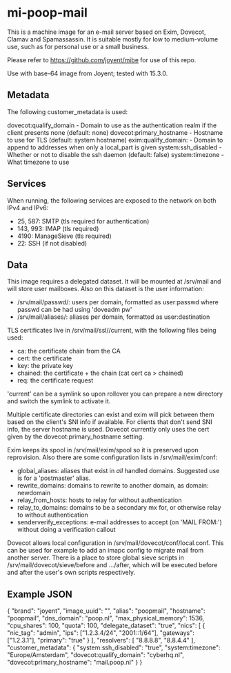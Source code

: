 mi-poop-mail
==========

This is a machine image for an e-mail server based on Exim, Dovecot, Clamav and Spamassassin. It is
suitable mostly for low to medium-volume use, such as for personal use or a small business.


Please refer to https://github.com/joyent/mibe for use of this repo.

Use with base-64 image from Joyent; tested with 15.3.0.

Metadata
--------
The following customer_metadata is used:

dovecot:qualify_domain - Domain to use as the authentication realm if the client presents none (default: none)
dovecot:primary_hostname - Hostname to use for TLS (default: system hostname)
exim:qualify_domain: - Domain to append to addresses when only a local_part is given
system:ssh_disabled - Whether or not to disable the ssh daemon (default: false)
system:timezone - What timezone to use

Services
--------
When running, the following services are exposed to the network on both IPv4 and IPv6:

* 25, 587: SMTP (tls required for authentication)
* 143, 993: IMAP (tls required)
* 4190: ManageSieve (tls required)
* 22: SSH (if not disabled)

Data
----
This image requires a delegated dataset. It will be mounted at /srv/mail and will store user
mailboxes. Also on this dataset is the user information:

* /srv/mail/passwd/<domain>: users per domain, formatted as user:passwd where passwd can be had using 'doveadm pw'
* /srv/mail/aliases/<domain>: aliases per domain, formatted as user:destination

TLS certificates live in /srv/mail/ssl/<domain>/current, with the following files being used:

* ca: the certificate chain from the CA
* cert: the certificate
* key: the private key
* chained: the certificate + the chain (cat cert ca > chained)
* req: the certificate request

'current' can be a symlink so upon rollover you can prepare a new directory and switch the symlink to activate it.

Multiple certificate directories can exist and exim will pick between them based on the client's SNI info if available.
For clients that don't send SNI info, the server hostname is used. Dovecot currently only uses the cert given by the
dovecot:primary_hostname setting.

Exim keeps its spool in /srv/mail/exim/spool so it is preserved upon reprovision. Also there are some configuration
lists in /srv/mail/exim/conf:

* global_aliases: aliases that exist in *all* handled domains. Suggested use is for a 'postmaster' alias.
* rewrite_domains: domains to rewrite to another domain, as domain: newdomain
* relay_from_hosts: hosts to relay for without authentication
* relay_to_domains: domains to be a secondary mx for, or otherwise relay to without authentication
* senderverify_exceptions: e-mail addresses to accept (on 'MAIL FROM:') without doing a verification callout

Dovecot allows local configuration in /srv/mail/dovecot/conf/local.conf. This can be used for example to add an
imapc config to migrate mail from another server. There is a place to store global sieve scripts in 
/srv/mail/dovecot/sieve/before and .../after, which will be executed before and after the user's own scripts
respectively. 

Example JSON
------------
{
  "brand": "joyent",
  "image_uuid": "",
  "alias": "poopmail",
  "hostname": "poopmail",
  "dns_domain": "poop.nl",
  "max_physical_memory": 1536,
  "cpu_shares": 100,
  "quota": 100,
  "delegate_dataset": "true",
  "nics": [
    {
      "nic_tag": "admin",
      "ips": ["1.2.3.4/24", "2001::1/64"],
      "gateways": ["1.2.3.1"],
      "primary": "true"
    }
  ],
  "resolvers": [
    "8.8.8.8",
    "8.8.4.4"
  ],
  "customer_metadata": {
    "system:ssh_disabled": "true",
    "system:timezone": "Europe/Amsterdam",
    "dovecot:qualify_domain": "cyberhq.nl",
    "dovecot:primary_hostname": "mail.poop.nl"
  }
}


